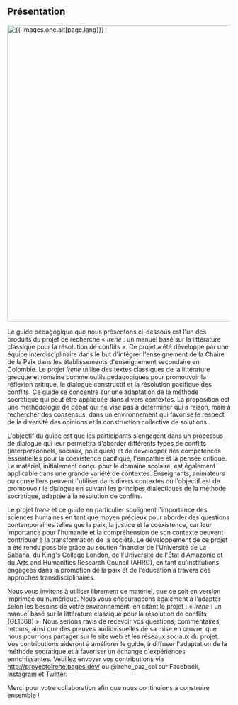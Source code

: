## Présentation

<img src="{{ images.one.src }}" alt="{{ images.one.alt[page.lang]}}" class="{{ images.two.classes | join: ' ' }}" width="670">

Le guide pédagogique que nous présentons ci-dessous est l'un des produits du projet de recherche « <em>Irene</em> : un manuel basé sur la littérature classique pour la résolution de conflits ». Ce projet a été développé par une équipe interdisciplinaire dans le but d'intégrer l'enseignement de la Chaire de la Paix dans les établissements d'enseignement secondaire en Colombie. Le projet <em>Irene</em> utilise des textes classiques de la littérature grecque et romaine comme outils pédagogiques pour promouvoir la réflexion critique, le dialogue constructif et la résolution pacifique des conflits. Ce guide se concentre sur une adaptation de la méthode socratique qui peut être appliquée dans divers contextes. La proposition est une méthodologie de débat qui ne vise pas à déterminer qui a raison, mais à rechercher des consensus, dans un environnement qui favorise le respect de la diversité des opinions et la construction collective de solutions.

L'objectif du guide est que les participants s'engagent dans un processus de dialogue qui leur permettra d'aborder différents types de conflits (interpersonnels, sociaux, politiques) et de développer des compétences essentielles pour la coexistence pacifique, l'empathie et la pensée critique. Le matériel, initialement conçu pour le domaine scolaire, est également applicable dans une grande variété de contextes. Enseignants, animateurs ou conseillers peuvent l'utiliser dans divers contextes où l'objectif est de promouvoir le dialogue en suivant les principes dialectiques de la méthode socratique, adaptée à la résolution de conflits.

Le projet *Irene* et ce guide en particulier soulignent l'importance des sciences humaines en tant que moyen précieux pour aborder des questions contemporaines telles que la paix, la justice et la coexistence, car leur importance pour l’humanité et la compréhension de son contexte peuvent contribuer à la transformation de la société.
Le développement de ce projet a été rendu possible grâce au soutien financier de l'Université de La Sabana, du King's College London, de l'Université de l'État d'Amazonie et du Arts and Humanities Research Council (AHRC), en tant qu’institutions engagées dans la promotion de la paix et de l'éducation à travers des approches transdisciplinaires.

Nous vous invitons à utiliser librement ce matériel, que ce soit en version imprimée ou numérique. Nous vous encourageons également à l'adapter selon les besoins de votre environnement, en citant le projet : « *Irene* : un manuel basé sur la littérature classique pour la résolution de conflits (GL1668) ». Nous serions ravis de recevoir vos questions, commentaires, retours, ainsi que des preuves audiovisuelles de sa mise en œuvre, que nous pourrions partager sur le site web et les réseaux sociaux du projet. Vos contributions aideront à améliorer le guide, à diffuser l'adaptation de la méthode socratique et à favoriser un échange d'expériences enrichissantes. Veuillez envoyer vos contributions via http://proyectoirene.pages.dev/ ou @irene_paz_col sur Facebook, Instagram et Twitter.

Merci pour votre collaboration afin que nous continuions à construire ensemble !
